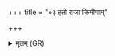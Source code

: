 +++
title = "०३ हतो राजा क्रिमीणाम्"

+++
<details><summary>मूलम् (GR)</summary>

हतो राजा क्रिमीणाम्  
उतैषां स्थपतिर् हतः ।  
हतासो अस्य वेशसो  
हतासः परिवेशसः ॥
</details>